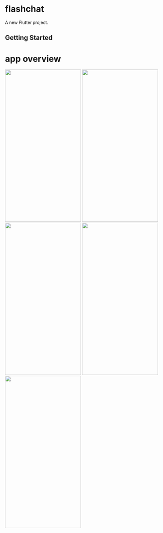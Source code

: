 # flashchat

A new Flutter project.

## Getting Started
# app overview
<a href="url"><img src="https://user-images.githubusercontent.com/76595515/145388848-6e427620-eb42-49ff-8363-364b93cdc6de.png"  height="500" width="250" ></a>
<a href="url"><img src="https://user-images.githubusercontent.com/76595515/145388908-5a3dd877-2d07-4239-9549-eb5c949a20f3.png"  height="500" width="250" ></a>
<a href="url"><img src="https://user-images.githubusercontent.com/76595515/145389028-6a9bf86d-9fd7-4615-931f-566e2ff308e0.png"  height="500" width="250" ></a>
<a href="url"><img src="https://user-images.githubusercontent.com/76595515/145389134-256e9b11-1e9b-4b63-957c-2d6036c24b48.png"  height="500" width="250" ></a>
<a href="url"><img src="https://user-images.githubusercontent.com/76595515/145389279-b8ae8caa-32b1-4117-84ae-69174b0011c0.png"  height="500" width="250" ></a>


